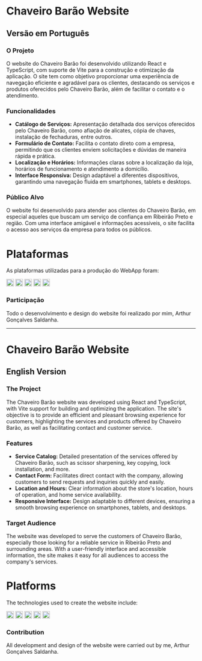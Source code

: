 
<h1>Chaveiro Barão Website</h1>

<h2>Versão em Português</h2>

<h3>O Projeto</h3>
<p>O website do Chaveiro Barão foi desenvolvido utilizando React e TypeScript, com suporte de Vite para a construção e otimização da aplicação. O site tem como objetivo proporcionar uma experiência de navegação eficiente e agradável para os clientes, destacando os serviços e produtos oferecidos pelo Chaveiro Barão, além de facilitar o contato e o atendimento.</p>

<h3>Funcionalidades</h3>
<ul>
    <li><strong>Catálogo de Serviços:</strong> Apresentação detalhada dos serviços oferecidos pelo Chaveiro Barão, como afiação de alicates, cópia de chaves, instalação de fechaduras, entre outros.</li>
    <li><strong>Formulário de Contato:</strong> Facilita o contato direto com a empresa, permitindo que os clientes enviem solicitações e dúvidas de maneira rápida e prática.</li>
    <li><strong>Localização e Horários:</strong> Informações claras sobre a localização da loja, horários de funcionamento e atendimento a domicílio.</li>
    <li><strong>Interface Responsiva:</strong> Design adaptável a diferentes dispositivos, garantindo uma navegação fluida em smartphones, tablets e desktops.</li>
</ul>

<h3>Público Alvo</h3>
<p>O website foi desenvolvido para atender aos clientes do Chaveiro Barão, em especial aqueles que buscam um serviço de confiança em Ribeirão Preto e região. Com uma interface amigável e informações acessíveis, o site facilita o acesso aos serviços da empresa para todos os públicos.</p>

# Plataformas
<p>As plataformas utilizadas para a produção do WebApp foram:</p>
<div style="" height="20px">
  <img src="https://cdn.jsdelivr.net/gh/devicons/devicon@latest/icons/vitejs/vitejs-original.svg" width="20px" />
  <img src="https://cdn.jsdelivr.net/gh/devicons/devicon@latest/icons/javascript/javascript-original.svg"  width="20px" />
  <img src="https://cdn.jsdelivr.net/gh/devicons/devicon@latest/icons/sass/sass-original.svg" width="20px" />
  <img src="https://cdn.jsdelivr.net/gh/devicons/devicon@latest/icons/react/react-original.svg"  width="20px"/>
  <img src="https://cdn.jsdelivr.net/gh/devicons/devicon@latest/icons/bootstrap/bootstrap-original.svg" width="20px"/>
</div>

<h3>Participação</h3>
<p>Todo o desenvolvimento e design do website foi realizado por mim, Arthur Gonçalves Saldanha.</p>

<hr>

<h1>Chaveiro Barão Website</h1>

<h2>English Version</h2>

<h3>The Project</h3>
<p>The Chaveiro Barão website was developed using React and TypeScript, with Vite support for building and optimizing the application. The site's objective is to provide an efficient and pleasant browsing experience for customers, highlighting the services and products offered by Chaveiro Barão, as well as facilitating contact and customer service.</p>

<h3>Features</h3>
<ul>
    <li><strong>Service Catalog:</strong> Detailed presentation of the services offered by Chaveiro Barão, such as scissor sharpening, key copying, lock installation, and more.</li>
    <li><strong>Contact Form:</strong> Facilitates direct contact with the company, allowing customers to send requests and inquiries quickly and easily.</li>
    <li><strong>Location and Hours:</strong> Clear information about the store's location, hours of operation, and home service availability.</li>
    <li><strong>Responsive Interface:</strong> Design adaptable to different devices, ensuring a smooth browsing experience on smartphones, tablets, and desktops.</li>
</ul>

<h3>Target Audience</h3>
<p>The website was developed to serve the customers of Chaveiro Barão, especially those looking for a reliable service in Ribeirão Preto and surrounding areas. With a user-friendly interface and accessible information, the site makes it easy for all audiences to access the company's services.</p>

# Platforms
<p>The technologies used to create the website include:</p>
<div style="" height="20px">
  <img src="https://cdn.jsdelivr.net/gh/devicons/devicon@latest/icons/vitejs/vitejs-original.svg" width="20px" />
  <img src="https://cdn.jsdelivr.net/gh/devicons/devicon@latest/icons/javascript/javascript-original.svg"  width="20px" />
  <img src="https://cdn.jsdelivr.net/gh/devicons/devicon@latest/icons/sass/sass-original.svg" width="20px" />
  <img src="https://cdn.jsdelivr.net/gh/devicons/devicon@latest/icons/react/react-original.svg"  width="20px"/>
  <img src="https://cdn.jsdelivr.net/gh/devicons/devicon@latest/icons/bootstrap/bootstrap-original.svg" width="20px"/>
</div>

<h3>Contribution</h3>
<p>All development and design of the website were carried out by me, Arthur Gonçalves Saldanha.</p>

